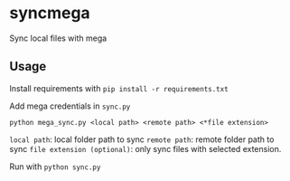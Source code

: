 # syncmega
Sync local files with mega

## Usage
Install requirements with `pip install -r requirements.txt`

Add mega credentials in `sync.py`

`python mega_sync.py <local path> <remote path> <*file extension>`

`local path`: local folder path to sync
`remote path`: remote folder path to sync
`file extension (optional)`: only sync files with selected extension.

Run with `python sync.py`
